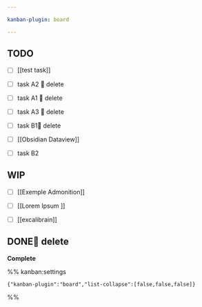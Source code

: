 ```yaml
---

kanban-plugin: board

---
```


## TODO

- [ ] [[test task]]
- [ ] task A2 🏁 delete
- [ ] task A1 🏁 delete
- [ ] task A3 🏁 delete
- [ ] task B1🏁 delete
- [ ] [[Obsidian Dataview]]
- [ ] task B2


## WIP

- [ ] [[Exemple Admonition]]
- [ ] [[Lorem Ipsum ]]
- [ ] [[excalibrain]]


## DONE🏁 delete

**Complete**




%% kanban:settings
```
{"kanban-plugin":"board","list-collapse":[false,false,false]}
```
%%